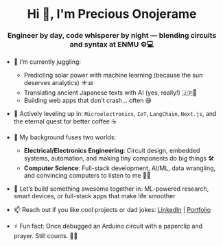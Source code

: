 <h1 align="center">Hi 👋, I'm Precious Onojerame</h1>
<h3 align="center">Engineer by day, code whisperer by night — blending circuits and syntax at ENMU ⚙️💻</h3>

* 🔭 I’m currently juggling:

  * Predicting solar power with machine learning (because the sun deserves analytics) ☀️📊
  * Translating ancient Japanese texts with AI (yes, really!) 🇯🇵🤖
  * Building web apps that don’t crash... often 😅

* 🌱 Actively leveling up in:
  `Microelectronics`, `IoT`, `LangChain`, `Next.js`, and the eternal quest for better coffee ☕

* 🔌 My background fuses two worlds:

  * **Electrical/Electronics Engineering**: Circuit design, embedded systems, automation, and making tiny components do big things 🛠️
  * **Computer Science**: Full-stack development, AI/ML, data wrangling, and convincing computers to listen to me 🧠💬

* 👯 Let’s build something awesome together in:
  ML-powered research, smart devices, or full-stack apps that make life smoother

* 📫 Reach out if you like cool projects or dad jokes:
  [LinkedIn](https://www.linkedin.com/in/yourname) | [Portfolio](https://your-portfolio.com)

* ⚡ Fun fact:
  Once debugged an Arduino circuit with a paperclip and prayer. Still counts. 🙏📎
